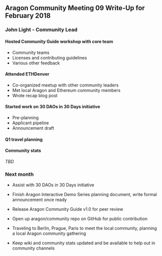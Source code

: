 ## Aragon Community Meeting 09 Write-Up for February 2018

### John Light - Community Lead

#### Hosted Community Guide workshop with core team

- Community teams
- Licenses and contributing guidelines
- Various other feedback

#### Attended ETHDenver

- Co-organized meetup with other community leaders
- Met local Aragon and Ethereum community members
- Wrote recap blog post

#### Started work on 30 DAOs in 30 Days initiative

- Pre-planning
- Applicant pipeline
- Announcement draft

#### Q1 travel planning

#### Community stats

_TBD_

### Next month

- Assist with 30 DAOs in 30 Days initiative

- Finish Aragon Interactive Demo Series planning document, write formal announcement once ready

- Release Aragon Community Guide v1.0 for peer review

- Open up aragon/community repo on GitHub for public contribution

- Traveling to Berlin, Prague, Paris to meet the local community, planning a local Aragon community gathering

- Keep wiki and community stats updated and be available to help out in community channels
